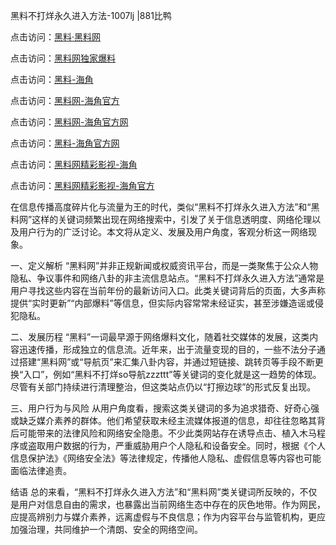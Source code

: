 黑料不打烊永久进入方法-1007lj |881比鸭

点击访问：<a href="https://heiliaolvzlu3.pages.dev">黑料·黑料网</a>

点击访问：<a href="https://heiliaoyvnrda.pages.dev">黑料网独家爆料</a>

点击访问：<a href="https://heiliaoxfe5rb.pages.dev">黑料-海角</a>

点击访问：<a href="https://heiliao3gvg9x.pages.dev">黑料网-海角官方</a>

点击访问：<a href="https://heiliaokof3cy.pages.dev">黑料网-海角官方网</a>

点击访问：<a href="https://heiliao5s28gk.pages.dev">黑料-海角官方网</a>

点击访问：<a href="https://heiliaotlyq53.pages.dev">黑料网精彩影视-海角</a>

点击访问：<a href="https://heiliaox6jgh3.pages.dev">黑料网精彩影视-海角官方</a>

在信息传播高度碎片化与流量为王的时代，类似“黑料不打烊永久进入方法”和“黑料网”这样的关键词频繁出现在网络搜索中，引发了关于信息透明度、网络伦理以及用户行为的广泛讨论。本文将从定义、发展及用户角度，客观分析这一网络现象。

一、定义解析
“黑料网”并非正规新闻或权威资讯平台，而是一类聚焦于公众人物隐私、争议事件和网络八卦的非主流信息站点。“黑料不打烊永久进入方法”通常是用户寻找这些内容在当前年份的最新访问入口。此类关键词背后的页面，大多声称提供“实时更新”“内部爆料”等信息，但实际内容常常未经证实，甚至涉嫌造谣或侵犯隐私。

二、发展历程
“黑料”一词最早源于网络爆料文化，随着社交媒体的发展，这类内容迅速传播，形成独立的信息流。近年来，出于流量变现的目的，一些不法分子通过搭建“黑料网”或“导航页”来汇集八卦内容，并通过短链接、跳转页等手段不断更换“入口”，例如“黑料不打烊so导航zzzttt”等关键词的变化就是这一趋势的体现。尽管有关部门持续进行清理整治，但这类站点仍以“打擦边球”的形式反复出现。

三、用户行为与风险
从用户角度看，搜索这类关键词的多为追求猎奇、好奇心强或缺乏媒介素养的群体。他们希望获取未经主流媒体报道的信息，却往往忽略其背后可能带来的法律风险和网络安全隐患。不少此类网站存在诱导点击、植入木马程序或盗取用户数据的行为，严重威胁用户个人隐私和设备安全。同时，根据《个人信息保护法》《网络安全法》等法律规定，传播他人隐私、虚假信息等内容也可能面临法律追责。

结语
总的来看，“黑料不打烊永久进入方法”和“黑料网”类关键词所反映的，不仅是用户对信息自由的需求，也暴露出当前网络生态中存在的灰色地带。作为网民，应提高辨别力与媒介素养，远离虚假与不良信息；作为内容平台与监管机构，更应加强治理，共同维护一个清朗、安全的网络空间。

